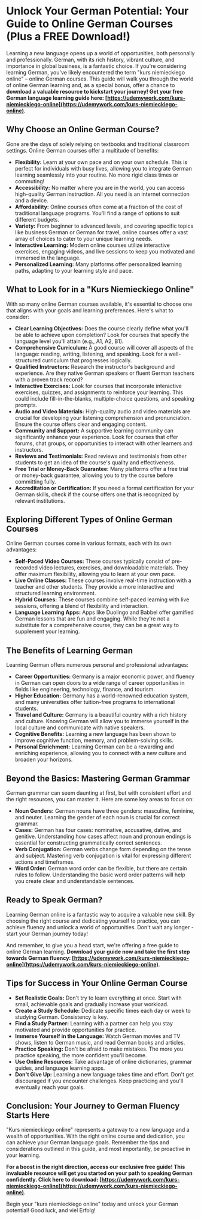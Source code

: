 # Unlock Your German Potential: Your Guide to Online German Courses (Plus a FREE Download!)

Learning a new language opens up a world of opportunities, both personally and professionally. German, with its rich history, vibrant culture, and importance in global business, is a fantastic choice. If you're considering learning German, you've likely encountered the term "kurs niemieckiego online" – online German courses. This guide will walk you through the world of online German learning and, as a special bonus, offer a chance to **download a valuable resource to kickstart your journey! Get your free German language learning guide here: [https://udemywork.com/kurs-niemieckiego-online](https://udemywork.com/kurs-niemieckiego-online)**.

## Why Choose an Online German Course?

Gone are the days of solely relying on textbooks and traditional classroom settings. Online German courses offer a multitude of benefits:

*   **Flexibility:** Learn at your own pace and on your own schedule. This is perfect for individuals with busy lives, allowing you to integrate German learning seamlessly into your routine. No more rigid class times or commuting!
*   **Accessibility:** No matter where you are in the world, you can access high-quality German instruction. All you need is an internet connection and a device.
*   **Affordability:** Online courses often come at a fraction of the cost of traditional language programs. You'll find a range of options to suit different budgets.
*   **Variety:** From beginner to advanced levels, and covering specific topics like business German or German for travel, online courses offer a vast array of choices to cater to your unique learning needs.
*   **Interactive Learning:** Modern online courses utilize interactive exercises, engaging videos, and live sessions to keep you motivated and immersed in the language.
*   **Personalized Learning:** Many platforms offer personalized learning paths, adapting to your learning style and pace.

## What to Look for in a "Kurs Niemieckiego Online"

With so many online German courses available, it's essential to choose one that aligns with your goals and learning preferences. Here's what to consider:

*   **Clear Learning Objectives:** Does the course clearly define what you'll be able to achieve upon completion? Look for courses that specify the language level you'll attain (e.g., A1, A2, B1).
*   **Comprehensive Curriculum:** A good course will cover all aspects of the language: reading, writing, listening, and speaking. Look for a well-structured curriculum that progresses logically.
*   **Qualified Instructors:** Research the instructor's background and experience. Are they native German speakers or fluent German teachers with a proven track record?
*   **Interactive Exercises:** Look for courses that incorporate interactive exercises, quizzes, and assignments to reinforce your learning. This could include fill-in-the-blanks, multiple-choice questions, and speaking prompts.
*   **Audio and Video Materials:** High-quality audio and video materials are crucial for developing your listening comprehension and pronunciation. Ensure the course offers clear and engaging content.
*   **Community and Support:** A supportive learning community can significantly enhance your experience. Look for courses that offer forums, chat groups, or opportunities to interact with other learners and instructors.
*   **Reviews and Testimonials:** Read reviews and testimonials from other students to get an idea of the course's quality and effectiveness.
*   **Free Trial or Money-Back Guarantee:** Many platforms offer a free trial or money-back guarantee, allowing you to try the course before committing fully.
*   **Accreditation or Certification:** If you need a formal certification for your German skills, check if the course offers one that is recognized by relevant institutions.

## Exploring Different Types of Online German Courses

Online German courses come in various formats, each with its own advantages:

*   **Self-Paced Video Courses:** These courses typically consist of pre-recorded video lectures, exercises, and downloadable materials. They offer maximum flexibility, allowing you to learn at your own pace.
*   **Live Online Classes:** These courses involve real-time instruction with a teacher and other students. They provide a more interactive and structured learning environment.
*   **Hybrid Courses:** These courses combine self-paced learning with live sessions, offering a blend of flexibility and interaction.
*   **Language Learning Apps:** Apps like Duolingo and Babbel offer gamified German lessons that are fun and engaging. While they're not a substitute for a comprehensive course, they can be a great way to supplement your learning.

## The Benefits of Learning German

Learning German offers numerous personal and professional advantages:

*   **Career Opportunities:** Germany is a major economic power, and fluency in German can open doors to a wide range of career opportunities in fields like engineering, technology, finance, and tourism.
*   **Higher Education:** Germany has a world-renowned education system, and many universities offer tuition-free programs to international students.
*   **Travel and Culture:** Germany is a beautiful country with a rich history and culture. Knowing German will allow you to immerse yourself in the local culture and communicate with native speakers.
*   **Cognitive Benefits:** Learning a new language has been shown to improve cognitive function, memory, and problem-solving skills.
*   **Personal Enrichment:** Learning German can be a rewarding and enriching experience, allowing you to connect with a new culture and broaden your horizons.

## Beyond the Basics: Mastering German Grammar

German grammar can seem daunting at first, but with consistent effort and the right resources, you can master it. Here are some key areas to focus on:

*   **Noun Genders:** German nouns have three genders: masculine, feminine, and neuter. Learning the gender of each noun is crucial for correct grammar.
*   **Cases:** German has four cases: nominative, accusative, dative, and genitive. Understanding how cases affect noun and pronoun endings is essential for constructing grammatically correct sentences.
*   **Verb Conjugation:** German verbs change form depending on the tense and subject. Mastering verb conjugation is vital for expressing different actions and timeframes.
*   **Word Order:** German word order can be flexible, but there are certain rules to follow. Understanding the basic word order patterns will help you create clear and understandable sentences.

##  Ready to Speak German?

Learning German online is a fantastic way to acquire a valuable new skill. By choosing the right course and dedicating yourself to practice, you can achieve fluency and unlock a world of opportunities. Don't wait any longer - start your German journey today!

And remember, to give you a head start, we're offering a free guide to online German learning. **Download your guide now and take the first step towards German fluency: [https://udemywork.com/kurs-niemieckiego-online](https://udemywork.com/kurs-niemieckiego-online)**.

## Tips for Success in Your Online German Course

*   **Set Realistic Goals:** Don't try to learn everything at once. Start with small, achievable goals and gradually increase your workload.
*   **Create a Study Schedule:** Dedicate specific times each day or week to studying German. Consistency is key.
*   **Find a Study Partner:** Learning with a partner can help you stay motivated and provide opportunities for practice.
*   **Immerse Yourself in the Language:** Watch German movies and TV shows, listen to German music, and read German books and articles.
*   **Practice Speaking:** Don't be afraid to make mistakes. The more you practice speaking, the more confident you'll become.
*   **Use Online Resources:** Take advantage of online dictionaries, grammar guides, and language learning apps.
*   **Don't Give Up:** Learning a new language takes time and effort. Don't get discouraged if you encounter challenges. Keep practicing and you'll eventually reach your goals.

## Conclusion: Your Journey to German Fluency Starts Here

"Kurs niemieckiego online" represents a gateway to a new language and a wealth of opportunities. With the right online course and dedication, you can achieve your German language goals. Remember the tips and considerations outlined in this guide, and most importantly, be proactive in your learning.

**For a boost in the right direction, access our exclusive free guide! This invaluable resource will get you started on your path to speaking German confidently. Click here to download: [https://udemywork.com/kurs-niemieckiego-online](https://udemywork.com/kurs-niemieckiego-online)**.

Begin your "kurs niemieckiego online" today and unlock your German potential! Good luck, and viel Erfolg!
